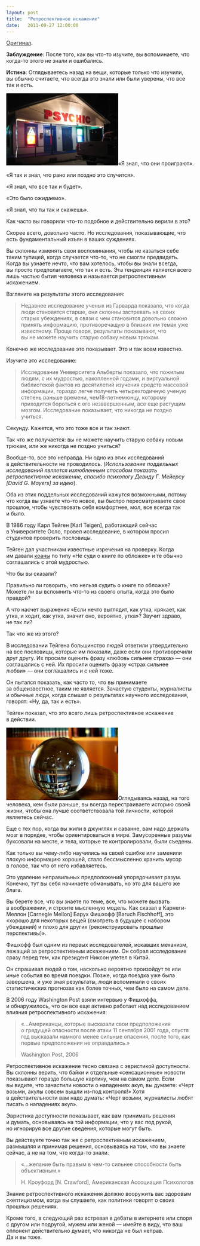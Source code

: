 ```yaml
---
layout: post
title:  "Ретроспективное искажение"
date:   2011-09-27 12:00:00
---
```

<p><a href="https://web.archive.org/web/20141025033855/http://youarenotsosmart.com/2010/06/14/hindsight-bias/">Оригинал</a>.</p>
<p><strong>Заблуждение</strong>: После того, как вы что-то изучите, вы вспоминаете, что когда-то этого не знали и ошибались.</p>
<p><strong>Истина</strong>: Оглядываетесь назад на вещи, которые только что изучили, вы обычно считаете, что всегда это знали или были уверены, что все так и есть.</p>
<p><a href="https://web.archive.org/web/20141025033855/http://youarenotsosmart.ru/wp-content/uploads/2011/09/screenshot_27.jpg"><img height="193" width="300" alt="" src="/img/hindsight-bias/screenshot_27-300x193.jpg" title="screenshot_27" class="alignleft size-medium wp-image-402" /></a>«Я знал, что они проиграют».</p>
<p>«Я так и знал, что рано или поздно это случится».</p>
<p>«Я знал, что все так и будет».</p>
<p>«Это было ожидаемо».</p>
<p>«Я знал, что ты так и скажешь».</p>
<p>Как часто вы говорили что-то подобное и действительно верили в это?</p>
<p><span id="more-401"></span>Скорее всего, довольно часто. Но исследования, показывающие, что есть фундаментальный изъян в ваших суждениях.</p>
<p>Вы склонны изменять свои воспоминания, чтобы не казаться себе таким тупицей, когда случается что-то, что не смогли предвидеть. Когда вы узнаете нечто, что вам хотелось, чтобы вы знали всегда, вы просто предполагаете, что так и есть. Эта тенденция является всего лишь частью бытия человека и называется ретроспективным искажением.</p>
<p>Взгляните на результаты этого исследования:</p>
<blockquote><p>Недавнее исследование ученых из Гарварда показало, что когда люди становятся старше, они склонны застревать на своих старых убеждениях, в связи с чем становится довольно сложно принять информацию, противоречащую в близких им темах уже известному. Проще говоря, результаты показывают, что вы не можете научить старую собаку новым трюкам.</p></blockquote>
<p>Конечно же исследование это показывает. Это и так всем известно.</p>
<p>Изучите это исследование:</p>
<blockquote><p>Исследование Университета Альберты показало, что пожилым людям, с их мудростью, накопленной годами, и виртуальной библиотекой фактов из десятилетий изучения средств массовой информации, гораздо легче получить четырехгодичную ученую степень раньше времени, чем18-летнемюнцу, которому приходится бороться с его незавершенным, все еще растущим мозгом. Исследование показывает, что никогда не поздно учиться.</p></blockquote>
<p>Секунду. Кажется, что это тоже все и так знают.</p>
<p>Так что же получается: вы не можете научить старую собаку новым трюкам, или же никогда не поздно учиться?</p>
<p>Вообще-то, все это неправда. Ни одно из этих исследований в действительности не проводилось. (<em>Использование поддельных исследований является излюбленным способом показать ретроспективное искажение, спасибо психологу Девиду Г. Мейерсу [David G. Mayers] за идею</em>).</p>
<p>Оба из этих поддельных исследований кажутся возможными, потому что когда вы узнаете что-то новое, вы быстро пересматриваете свое прошлое, чтобы чувствовать себя комфортнее, мол, все всегда так и было.</p>
<p>В 1986 году Карл Тейген [Karl Teigen], работающий сейчас в Университете Осло, провел исследование, в котором просил студентов проверить пословицы.</p>
<p>Тейген дал участникам известные изречения на проверку. Когда им давали <a href="http://ru.wikipedia.org/wiki/%D0%9A%D0%BE%D0%B0%D0%BD">коаны</a> по типу «Не суди о книге по обложке» и те обычно соглашались с этой мудростью.</p>
<p>Что бы вы сказали?</p>
<p>Правильно ли говорить, что нельзя судить о книге по обложке? Можете ли вы вспомнить что-то из своего опыта, когда это было правдой?</p>
<p>А что насчет выражения «Если нечто выглядит, как утка, крякает, как утка, и ходит, как утка, значит оно, вероятно, утка»? Звучит здраво, не так ли?</p>
<p>Так что же из этого?</p>
<p>В исследовании Тейгена большинство людей ответили утвердительно на все пословицы, которые им показали, даже если они противоречили друг другу. Их просили оценить фразу «любовь сильнее страха» — они соглашались с ней. Их просили оценить фразу «страх сильнее любви» — они соглашались и с ней тоже.</p>
<p>Он пытался показать, как часто то, что вы принимаете за общеизвестное, таким не является. Зачастую студенты, журналисты и обычные люди, когда слышат о результатах научного исследования, говорят: «Ну, да, так и есть».</p>
<p>Тейген показал, что это всего лишь ретроспективное искажение в действии.</p>
<p><a href="https://web.archive.org/web/20141025033855/http://youarenotsosmart.ru/wp-content/uploads/2011/09/screenshot_26.jpg"><img height="194" width="300" alt="" src="/img/hindsight-bias/screenshot_26-300x194.jpg" title="screenshot_26" class="alignleft size-medium wp-image-403" /></a>Оглядываясь назад, на того человека, кем были раньше, вы всегда перестраиваете историю своей жизни, чтобы она лучше соответствовала той личности, которой являетесь сейчас.</p>
<p>Еще с тех пор, когда вы жили в джунглях и саванне, вам надо держать мозг в порядке, чтобы ориентироваться в мире. Замусоренные разумы буксовали на месте, и тела, которые те контролировали, были съедены.</p>
<p>Как только вы чему-либо научились на своей ошибке или заменили плохую информацию хорошей, стало бессмысленно хранить мусор в голове, так что от него избавляетесь.</p>
<p>Это удаление неправильных предположений упорядочивает разум. Конечно, тут вы себя начинаете обманывать, но это для вашего же блага.</p>
<p>Вы берете все, что вы знаете по теме, все, что можете вызвать в воображении, и строите мысленную модель. Как сказал в Карнеги-Меллон [Carnegie Mellon] Барух Фишхофф [Baruch Fischhoff], это «хорошо для некоторых вещей (смотреть в будущее с набором убеждений) и плохо для других (реконструировать прошлые перспективы)».</p>
<p>Фишхофф был одним из первых исследователей, искавших механизм, лежащий за ретроспективным искажением. Он собрал исследование сразу перед тем, как президент Никсон улетел в Китай.</p>
<p>Он спрашивал людей о том, насколько вероятно произойдут те или иные события во время поездки. Позже, когда поездка уже была завершена, и уже зная результаты, люди вспоминали о своих статистических прогнозах как более точных, чем было на самом деле.</p>
<p>В 2006 году Washington Post взяли интервью у Фишхоффа, и обнаружилось, что он все еще активно работает над исследованием влияния ретроспективного искажения:</p>
<blockquote><p>«…Американцы, которые высказали свои предположения о грядущей опасности после атаки 11 сентября 2001 года, спустя год высказали намного менее сильные опасения, после того, как первые предположения не оправдались.»</p>
<p>Washington Post, 2006</p></blockquote>
<p>Ретроспективное искажение тесно связана с эвристикой доступности. Вы склонны верить, что байки и отдельные «сенсационные» новости показывают гораздо большую картину, чем на самом деле. Если вы видите, что зачастили новости о нападениях акул, вы думаете: «Черт возьми, акулы совсем вышли из-под контроля!» Хотя в действительности вам надо думать: «Черт возьми, журналисты любят писать о нападениях акул».</p>
<p>Эвристика доступности показывает, как вам принимать решения и думать, основываясь на той информации, что у вас под рукой, но игнорируя все другие сведения, которые могут быть.</p>
<p>Вы действуете точно так же с ретроспективным искажением, размышляя и принимая решения, основываясь на том, что вы знаете сейчас, а не на том, что когда-то знали.</p>
<blockquote><p>«…желание быть правым в чем-то сильнее способности быть объективным.»</p>
<p>Н. Кроуфорд [N. Crawford], Американская Ассоциация Психологов</p></blockquote>
<p>Знание ретроспективного искажения должно вооружить вас здоровым скептицизмом, когда вы слушаете, как политики говорят о своих прошлых решениях.</p>
<p>Кроме того, в следующий раз встревая в дебаты в интернете или споря с другом или подругой, мужем или женой — имейте в виду, что ваш оппонент действительно думает, что никогда не был неправ. Да и вы тоже.</p>
